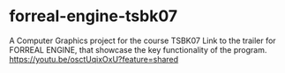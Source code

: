 # forreal-engine-tsbk07
A Computer Graphics project for the course TSBK07
Link to the trailer for FORREAL ENGINE, that showcase the key functionality of the program. https://youtu.be/osctUqixOxU?feature=shared

